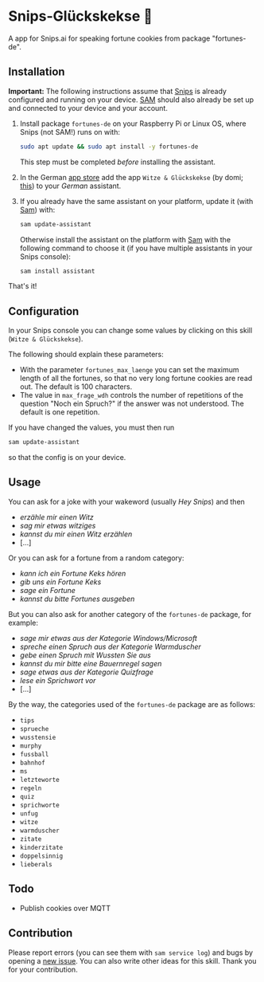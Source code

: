 # Snips-Glückskekse 🥠
A app for Snips.ai for speaking fortune cookies from package "fortunes-de".



## Installation
**Important:** The following instructions assume that [Snips](https://snips.gitbook.io/documentation/snips-basics) is
already configured and running on your device. [SAM](https://snips.gitbook.io/getting-started/installation) should
also already be set up and connected to your device and your account.

1. Install package `fortunes-de` on your Raspberry Pi or Linux OS, where Snips (not SAM!) runs on with:

      ```bash
      sudo apt update && sudo apt install -y fortunes-de
      ```
    This step must be completed *before* installing the assistant.
    
2. In the German [app store](https://console.snips.ai/) add the
app `Witze & Glückskekse` (by domi; [this](https://console.snips.ai/app-editor/bundle_7ZYEq522Ang)) to
your *German* assistant.

3. If you already have the same assistant on your platform, update it
(with [Sam](https://snips.gitbook.io/getting-started/installation)) with:
      ```bash
      sam update-assistant
      ```
      
   Otherwise install the assistant on the platform with [Sam](https://snips.gitbook.io/getting-started/installation)
   with the following command to choose it (if you have multiple assistants in your Snips console):
      ```bash
      sam install assistant
      ```

  That's it!
    
## Configuration

In your Snips console you can change some values by clicking on this skill (`Witze & Glückskekse`).

The following should explain these parameters:
- With the parameter `fortunes_max_laenge` you can set the maximum length of all the fortunes,
so that no very long fortune cookies are read out. The default is 100 characters.
- The value in `max_frage_wdh` controls the number of repetitions of the question
    "Noch ein Spruch?" if the answer was not understood. The default is one repetition.
    
If you have changed the values, you must then run
  ```bash
  sam update-assistant
  ```
so that the config is on your device.

## Usage

You can ask for a joke with your wakeword (usually *Hey Snips*) and then

- *erzähle mir einen Witz*
- *sag mir etwas witziges*
- *kannst du mir einen Witz erzählen*
- [...]

Or you can ask for a fortune from a random category:

- *kann ich ein Fortune Keks hören*
- *gib uns ein Fortune Keks*
- *sage ein Fortune*
- *kannst du bitte Fortunes ausgeben*

But you can also ask for another category of the `fortunes-de` package, for example:

- *sage mir etwas aus der Kategorie Windows/Microsoft*
- *spreche einen Spruch aus der Kategorie Warmduscher*
- *gebe einen Spruch mit Wussten Sie aus*
- *kannst du mir bitte eine Bauernregel sagen*
- *sage etwas aus der Kategorie Quizfrage*
- *lese ein Sprichwort vor*
- [...]

By the way, the categories used of the `fortunes-de` package are as follows:

- `tips`
- `sprueche`
- `wusstensie`
- `murphy`
- `fussball`
- `bahnhof`
- `ms`
- `letzteworte`
- `regeln`
- `quiz`
- `sprichworte`
- `unfug`
- `witze`
- `warmduscher`
- `zitate`
- `kinderzitate`
- `doppelsinnig`
- `lieberals`

## Todo

- Publish cookies over MQTT

## Contribution

Please report errors (you can see them with `sam service log`) and bugs by
opening a [new issue](https://github.com/MrJohnZoidberg/Snips-Glueckskekse/issues/new).
You can also write other ideas for this skill. Thank you for your contribution.
